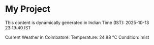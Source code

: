 # My Project

This content is dynamically generated in Indian Time (IST): 2025-10-13 23:19:40 IST


Current Weather in Coimbatore:
Temperature: 24.88 °C
Condition: mist
